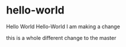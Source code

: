 # hello-world
Hello World
Hello-World I am making a change


this is a whole different change to the master
